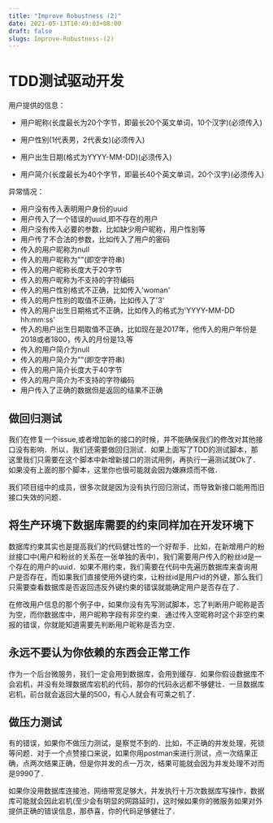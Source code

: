 ```yaml
---
title: "Improve Robustness (2)"
date: 2021-05-13T10:49:03+08:00
draft: false
slugs: Improve-Robustness-(2)
---
```


# TDD测试驱动开发

用户提供的信息：

- 用户昵称(长度最长为20个字节，即最长20个英文单词，10个汉字)(必须传入)

- 用户性别(1代表男，2代表女)(必须传入)

- 用户出生日期(格式为YYYY-MM-DD)(必须传入)

- 用户简介(长度最长为40个字节，即最长40个英文单词，20个汉字)(必须传入)

异常情况：

- 用户没有传入表明用户身份的uuid
- 用户传入了一个错误的uuid,即不存在的用户
- 用户没有传入必要的参数，比如缺少用户昵称，用户性别等
- 用户传了不合法的参数，比如传入了用户的密码
- 传入的用户昵称为null
- 传入的用户昵称为""(即空字符串)
- 传入的用户昵称长度大于20字节
- 传入的用户昵称为不支持的字符编码
- 传入的用户性别格式不正确，比如传入'woman'
- 传入的用户性别的取值不正确，比如传入了'3'
- 传入的用户出生日期格式不正确，比如传入的格式为'YYYY-MM-DD hh:mm:ss'
- 传入的用户出生日期取值不正确，比如现在是2017年，他传入的用户年份是2018或者1800，传入的月份是13,等
- 传入的用户简介为null
- 传入的用户简介为""(即空字符串)
- 传入的用户简介长度大于40字节
- 传入的用户简介为不支持的字符编码
- 用户传入了正确的数据但是返回的结果不正确

## 做回归测试

我们在修复一个issue,或者增加新的接口的时候，并不能确保我们的修改对其他接口没有影响．所以，我们还需要做回归测试．如果上面写了TDD的测试脚本，那这里我们只需要在这个脚本中新增新接口的测试用例，再执行一遍测试就Ok了．如果没有上面的那个脚本，这里你也很可能就会因为嫌麻烦而不做．

我们项目组中的成员，很多次就是因为没有执行回归测试，而导致新接口能用而旧接口失效的问题．

## 将生产环境下数据库需要的约束同样加在开发环境下

数据库约束其实也是提高我们的代码健壮性的一个好帮手．比如，在新增用户的粉丝接口中(用户和粉丝的关系在一张单独的表中)，我们需要用户传入的粉丝id是一个存在的用户的uuid．如果不用约束，我们需要在代码中先遍历数据库来查询用户是否存在，而如果我们直接使用外键约束，让粉丝id是用户id的外键，那么我们只需要查看数据库是否返回违反外键约束的错误就能确定用户是否存在了．

在修改用户信息的那个例子中，如果你没有先写测试脚本，忘了判断用户昵称是否为空，而你数据库中，用户昵称字段有非空约束．通过传入空昵称时这个非空约束报的错误，你就能知道需要先判断用户昵称是否为空．

## 永远不要认为你依赖的东西会正常工作

作为一个后台微服务，我们一定会用到数据库，会用到缓存．如果你假设数据库不会宕机，并没有处理数据库宕机的代码，那你的代码永远都不够健壮．一旦数据库宕机，前台就会返回大量的500，有心人就会有可乘之机了．

## 做压力测试

有的错误，如果你不做压力测试，是察觉不到的．比如，不正确的并发处理，死锁等问题．对于一个点赞接口来说，如果你用postman来进行测试，点一次结果正确，点两次结果正确，但是你并发的点一万次，结果可能就会因为并发处理不对而是9990了．

如果你没用数据库连接池，网络带宽足够大，并发执行十万次数据库写操作，数据库可能就会因此宕机(至少会有明显的网路延时)，这时候如果你的微服务如果对外提供正确的错误信息，那恭喜，你的代码足够健壮了．











